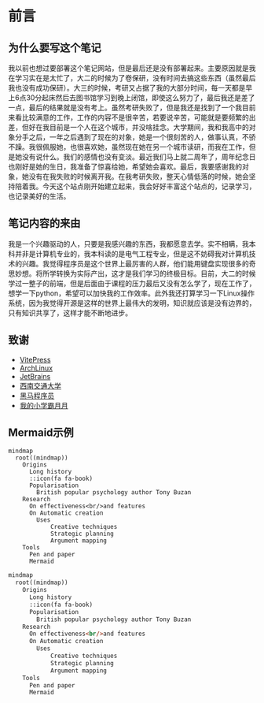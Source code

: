 # 前言
## 为什么要写这个笔记

我以前也想过要部署这个笔记网站，但是最后还是没有部署起来。主要原因就是我在学习实在是太忙了，大二的时候为了卷保研，没有时间去搞这些东西（虽然最后我也没有成功保研）。大三的时候，考研又占据了我的大部分时间，每一天都是早上6点30分起床然后去图书馆学习到晚上闭馆，即使这么努力了，最后我还是差了一点，最后的结果就是没有考上。虽然考研失败了，但是我还是找到了一个我目前来看比较满意的工作，工作的内容不是很辛苦，若要说辛苦，可能就是要频繁的出差，但好在我目前是一个人在这个城市，并没啥挂念。大学期间，我和我高中的对象分手之后，一年之后遇到了现在的对象，她是一个很刻苦的人，做事认真，不骄不躁。我很佩服她，也很喜欢她，虽然现在她在另一个城市读研，而我在工作，但是她没有说什么。我们的感情也没有变淡。最近我们马上就二周年了，周年纪念日也刚好是她的生日，我准备了惊喜给她，希望她会喜欢。最后，我要感谢我的对象，她没有在我失败的时候离开我。在我考研失败，整天心情低落的时候，她会坚持陪着我。今天这个站点刚开始建立起来，我会好好丰富这个站点的，记录学习，也记录美好的生活。

## 笔记内容的来由

我是一个兴趣驱动的人，只要是我感兴趣的东西，我都愿意去学。实不相瞒，我本科并非是计算机专业的，我本科读的是电气工程专业，但是这不妨碍我对计算机技术的兴趣。我觉得程序员是这个世界上最厉害的人群，他们能用键盘实现很多的奇思妙想。将所学转换为实际产出，这才是我们学习的终极目标。目前，大二的时候学过一整子的前端，但是后面由于课程的压力最后又没有怎么学了，现在工作了，想学一下python，希望可以加快我的工作效率。此外我还打算学习一下Linux操作系统，因为我觉得开源是这样的世界上最伟大的发明，知识就应该是没有边界的，只有知识共享了，这样才能不断地进步。

## 致谢

- [VitePress](https://vitepress.dev/)
- [ArchLinux](https://archlinux.org/)
- [JetBrains](https://www.jetbrains.com/)
- [西南交通大学](https://www.swjtu.edu.cn/)
- [黑马程序员](https://www.itheima.com/)
- [我的小学霸月月](https://zh.wikipedia.org/wiki/%E5%A5%B3%E6%9C%8B%E5%8F%8B)

## Mermaid示例
```mermaid
mindmap
  root((mindmap))
    Origins
      Long history
      ::icon(fa fa-book)
      Popularisation
        British popular psychology author Tony Buzan
    Research
      On effectiveness<br/>and features
      On Automatic creation
        Uses
            Creative techniques
            Strategic planning
            Argument mapping
    Tools
      Pen and paper
      Mermaid
```
```mmd
mindmap
  root((mindmap))
    Origins
      Long history
      ::icon(fa fa-book)
      Popularisation
        British popular psychology author Tony Buzan
    Research
      On effectiveness<br/>and features
      On Automatic creation
        Uses
            Creative techniques
            Strategic planning
            Argument mapping
    Tools
      Pen and paper
      Mermaid
```